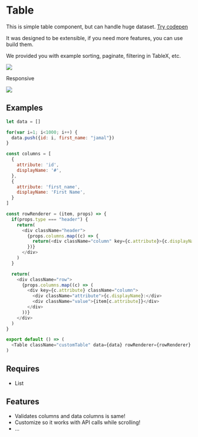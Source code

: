 # Table

This is simple table component, but can handle huge dataset. [Try codepen](http://codepen.io/jamalsoueidan/pen/peqyRb?editors=0110)

It was designed to be extensible, if you need more features, you can use build them.

We provided you with example sorting, paginate, filtering in TableX, etc.

![](https://github.com/jamalsoueidan/react-application-library/blob/master/src/components/table/screenshot.png?raw=true)

Responsive

![](https://github.com/jamalsoueidan/react-application-library/blob/master/src/components/table/screenshot1.png?raw=true)

## Examples

```js
let data = []

for(var i=1; i<1000; i++) {
  data.push({id: i, first_name: "jamal"})
}

const columns = [
  {
    attribute: 'id',
    displayName: '#',
  },
  {
    attribute: 'first_name',
    displayName: 'First Name',
  }
]

const rowRenderer = (item, props) => {
  if(props.type === "header") {
    return(
      <div className="header">
        {props.columns.map((c) => {
          return(<div className="column" key={c.attribute}>{c.displayName}</div>)
        })}
      </div>
    )
  }

  return(
    <div className="row">
      {props.columns.map((c) => (
        <div key={c.attribute} className="column">
          <div className="attribute">{c.displayName}:</div>
          <div className="value">{item[c.attribute]}</div>
        </div>
      ))}
    </div>
  )
}

export default () => (
  <Table className="customTable" data={data} rowRenderer={rowRenderer} columns={columns} />
)
```

## Requires

- List

## Features

- Validates columns and data columns is same!
- Customize so it works with API calls while scrolling!
- ...
